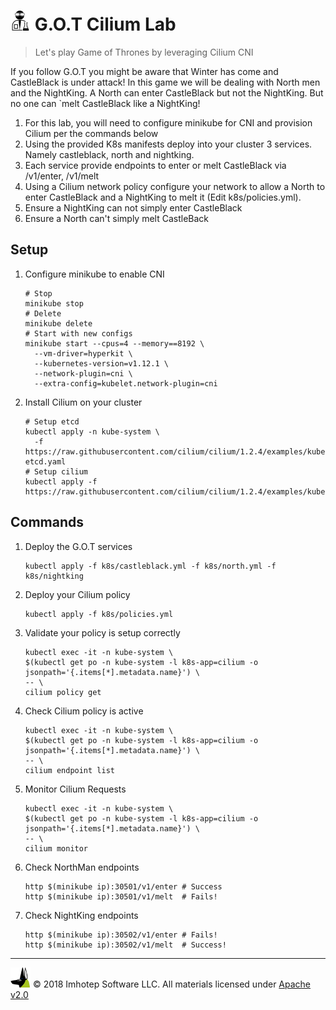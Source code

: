 # <img src="../assets/lab.png" width="32" height="auto"/> G.O.T Cilium Lab

> Let's play Game of Thrones by leveraging Cilium CNI

If you follow G.O.T you might be aware that Winter has come and CastleBlack is under attack!
In this game we will be dealing with North men and the NightKing. A North can enter
CastleBlack but not the NightKing. But no one can `melt CastleBlack like a NightKing!

1. For this lab, you will need to configure minikube for CNI and provision Cilium
   per the commands below
1. Using the provided K8s manifests deploy into your cluster 3 services. Namely
   castleblack, north and nightking.
1. Each service provide endpoints to enter or melt CastleBlack via /v1/enter, /v1/melt
1. Using a Cilium network policy configure your network to allow a North to enter
   CastleBlack and a NightKing to melt it (Edit k8s/policies.yml).
1. Ensure a NightKing can not simply enter CastleBlack
1. Ensure a North can't simply melt CastleBack

## Setup

1. Configure minikube to enable CNI

    ```shell
    # Stop
    minikube stop
    # Delete
    minikube delete
    # Start with new configs
    minikube start --cpus=4 --memory==8192 \
      --vm-driver=hyperkit \
      --kubernetes-version=v1.12.1 \
      --network-plugin=cni \
      --extra-config=kubelet.network-plugin=cni
    ```

1. Install Cilium on your cluster

    ```shell
    # Setup etcd
    kubectl apply -n kube-system \
      -f https://raw.githubusercontent.com/cilium/cilium/1.2.4/examples/kubernetes/addons/etcd/standalone-etcd.yaml
    # Setup cilium
    kubectl apply -f https://raw.githubusercontent.com/cilium/cilium/1.2.4/examples/kubernetes/1.10/cilium.yaml
    ```

## Commands

1. Deploy the G.O.T services

    ```shell
    kubectl apply -f k8s/castleblack.yml -f k8s/north.yml -f k8s/nightking
    ```

1. Deploy your Cilium policy

    ```shell
    kubectl apply -f k8s/policies.yml
    ```

1. Validate your policy is setup correctly

    ```shell
    kubectl exec -it -n kube-system \
    $(kubectl get po -n kube-system -l k8s-app=cilium -o jsonpath='{.items[*].metadata.name}') \
    -- \
    cilium policy get
    ```

1. Check Cilium policy is active

    ```shell
    kubectl exec -it -n kube-system \
    $(kubectl get po -n kube-system -l k8s-app=cilium -o jsonpath='{.items[*].metadata.name}') \
    -- \
    cilium endpoint list
    ```

1. Monitor Cilium Requests

    ```shell
    kubectl exec -it -n kube-system \
    $(kubectl get po -n kube-system -l k8s-app=cilium -o jsonpath='{.items[*].metadata.name}') \
    -- \
    cilium monitor
    ```

1. Check NorthMan endpoints

   ```shell
   http $(minikube ip):30501/v1/enter # Success
   http $(minikube ip):30501/v1/melt  # Fails!
   ```

1. Check NightKing endpoints

   ```shell
   http $(minikube ip):30502/v1/enter # Fails!
   http $(minikube ip):30502/v1/melt  # Success!
   ```

---
<img src="../assets/imhotep_logo.png" width="32" height="auto"/> © 2018 Imhotep Software LLC.
All materials licensed under [Apache v2.0](http://www.apache.org/licenses/LICENSE-2.0)